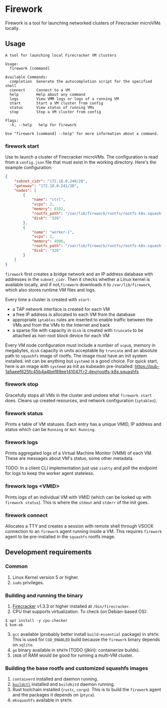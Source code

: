 # Firework

Firework is a tool for launching networked clusters of Firecracker microVMs locally.

## Usage

```
A tool for launching local Firecracker VM clusters

Usage:
  firework [command]

Available Commands:
  completion  Generate the autocompletion script for the specified shell
  connect     Connect to a VM
  help        Help about any command
  logs        View VMM logs or logs of a running VM
  start       Start a VM cluster from config
  status      View status of running VMs
  stop        Stop a VM cluster from config

Flags:
  -h, --help   help for firework

Use "firework [command] --help" for more information about a command.
```

### firework start

Use to launch a cluster of Firecracker microVMs. The configuration is read from a `config.json` file that must exist in the working directory. Here's the example configuration:

```json
{
    "subnet_cidr": "172.18.0.240/28",
    "gateway": "172.18.0.241/28",
    "nodes": [
        {
            "name": "ctrl",
            "vcpu": 2,
            "memory": 8192,
            "rootfs_path": "/var/lib/firework/rootfs/rootfs-k8s.squashfs",
            "disk": "32G"
        },
        {
            "name": "worker-1",
            "vcpu": 2,
            "memory": 4096,
            "rootfs_path": "/var/lib/firework/rootfs/rootfs-k8s.squashfs",
            "disk": "32G"
        }
    ]
}
```

`firework` first creates a bridge network and an IP address database with addresses in the `subnet_cidr`. Then it checks whether a Linux kernel is available locally, and if not,`firework` downloads it  to `/var/lib/firework`, which also stores runtime VM files and logs.

Every time a cluster is created with `start`:
- a TAP network interface is created for each VM
- a free IP address is allocated to each VM from the database
- appropriate `iptables` rules are inserted to enable traffic between the VMs and from the VMs to the Internet and back
- a sparse file with capacity in `disk` is created with `truncate` to be attached as non-root block device for each VM

Every VM node configuration must include a number of `vcpu`s, memory in megabytes, `disk` capacity in units acceptable by `truncate` and an absolute path to `squashfs` image of rootfs. The image must have an init system installed. init can be anything but `systemd` is a good choice. For quick start, here is an image with `systemd` as init as kubeadm pre-installed: https://pub-1a5aeef625fc45b4a4bef89ee141047f.r2.dev/rootfs-k8s.squashfs

### firework stop

Gracefully stops all VMs in the cluster and undoes what `firework start` does. Cleans up created resources, and network configuration (`iptables`).

### firework status

Prints a table of VM statuses. Each entry has a unique VMID, IP address and status which can be `Running` or `Not Running`.

### firework logs

Prints aggregated logs of a Virtual Machine Monitor (VMM) of each VM. These are messages about VM's status, some other metadata.

TODO: In a client CLI implementation just use `isatty` and poll the endpoint for logs to keep the worker agent stateless.

### firework logs \<VMID\>

Prints logs of an individual VM with VMID (which can be looked up with `firework status`). This is where the `stdout` and `stderr` of the init goes.

### firework connect

Allocates a TTY and creates a session with remote shell through VSOCK connection to an `firework` agent running inside a VM. This requires `firework` agent to be pre-installed in the `squashfs` rootfs image.

## Development requirements

### Common
1. Linux Kernel version 5 or higher.
2. `sudo` privileges.

### Building and running the binary
1. [Firecracker](https://github.com/firecracker-microvm/firecracker) v1.3.3 or higher installed at `/bin/firecracker`.
2. CPU that supports virtualization. To check (on Debian-based OS):

```
$ apt install -y cpu-checker
$ kvm-ok
```

3. `gcc` available (probably better install `build-essential` package) in `$PATH`. This is used for `CGO_ENABLED` build because the `firework` binary depends on `sqlite`.
4. `go` binary available in `$PATH` (TODO (jlkiri): containerize builds).
5. `16GB` of RAM would be good for running a multi-VM cluster.

### Building the base rootfs and customized squashfs images
1. `containerd` installed and daemon running.
2. [`buildctl`](https://github.com/moby/buildkit) installed and `buildkitd` daemon running.
3. Rust toolchain installed (`rustc`, `cargo`). This is to build the `firework` agent and the packages it depends on (`ptyca`).
4. `mksquashfs` available in `$PATH`.